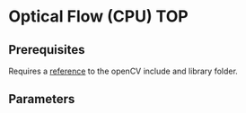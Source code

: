 # Optical Flow (CPU) TOP

## Prerequisites
Requires a [reference](https://github.com/TouchDesigner/CustomOperatorSamples#referencing-opencv-libraries) to the openCV include and library folder.

## Parameters
